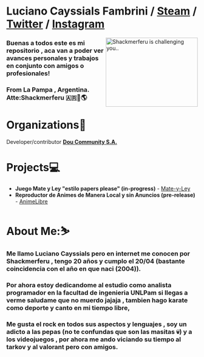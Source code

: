# Luciano Cayssials Fambrini / [Steam](https://steamcommunity.com/id/Shackmerferu/) / [Twitter](https://twitter.com/Sh4ckm) / [Instagram](https://instagram.com/shackmerferu)

<img src="https://c4.wallpaperflare.com/wallpaper/179/1019/755/vasto-lorde-hollow-kurosaki-ichigo-anime-wallpaper-preview.jpg" align="right" alt="Shackmerferu is challenging you.."  width="242.3" height="182"> 

### Buenas a todos este es mi repositorio , aca van a poder ver avances personales y trabajos en conjunto con amigos o profesionales!
### From La Pampa , Argentina. Atte:Shackmerferu 🇦🇷🌆🌎


<h1 align="left">Organizations🏢</h1>

Developer/contributor
[**Dou Community S.A.**](https://github.com/Dou-Community-S-A)



<h1 align="left">Projects💻</h1>

* **Juego Mate y Ley "estilo papers please" (in-progress)** - [Mate-y-Ley](https://github.com/Shakmerferu/Mate-Ley)
* **Reproductor de Animes de Manera Local y sin Anuncios (pre-release)** - [AnimeLibre](https://github.com/Dou-Community-S-A/animelibre)

<h1 align="left">About Me:⛷️</h1>

### Me llamo Luciano Cayssials pero en internet me conocen por Shackmerferu , tengo 20 años y cumplo el 20/04 (bastante coincidencia con el año en que naci (2004)).
### Por ahora estoy dedicandome al estudio como analista programador en la facultad de ingenieria UNLPam si llegas a verme saludame que no muerdo jajaja , tambien hago karate como deporte y canto en mi tiempo libre,
### Me gusta el rock en todos sus aspectos y lenguajes , soy un adicto a las pepas (no te confundas que son las masitas 💀) y a los videojuegos , por ahora me ando viciando su tiempo al tarkov y al valorant pero con amigos.



